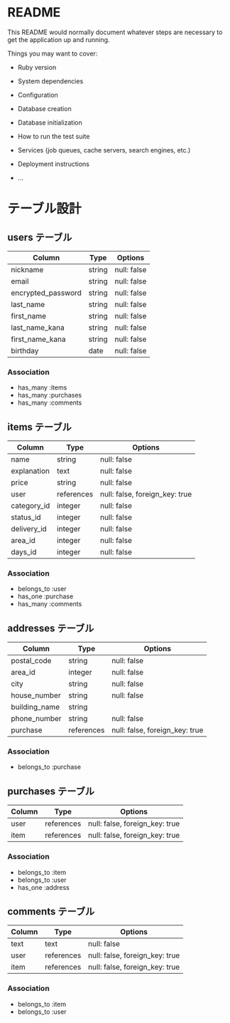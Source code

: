 # README

This README would normally document whatever steps are necessary to get the
application up and running.

Things you may want to cover:

* Ruby version

* System dependencies

* Configuration

* Database creation

* Database initialization

* How to run the test suite

* Services (job queues, cache servers, search engines, etc.)

* Deployment instructions

* ...

# テーブル設計

## users テーブル

| Column   | Type   | Options     |
| -------- | ------ | ----------- |
| nickname | string | null: false |
| email    | string | null: false |
| encrypted_password | string | null: false |
| last_name | string | null: false |
| first_name | string | null: false |
| last_name_kana | string | null: false |
| first_name_kana | string | null: false |
| birthday | date | null: false |

### Association

- has_many :items
- has_many :purchases
- has_many :comments


## items テーブル

| Column | Type   | Options     |
| ------ | ------ | ----------- |
| name   | string | null: false |
| explanation | text | null: false |
| price | string | null: false |
| user | references | null: false, foreign_key: true |
| category_id | integer | null: false |
| status_id | integer | null: false |
| delivery_id | integer | null: false |
| area_id | integer | null: false |
| days_id | integer | null: false |

### Association

- belongs_to :user
- has_one :purchase
- has_many :comments


## addresses テーブル

| Column | Type   | Options     |
| ------ | ------ | ----------- |
| postal_code | string | null: false |
| area_id | integer | null: false |
| city | string | null: false |
| house_number | string | null: false |
| building_name | string |             |
| phone_number | string | null: false |
| purchase | references | null: false, foreign_key: true |

### Association

- belongs_to :purchase



## purchases テーブル

| Column  | Type       | Options                        |
| ------- | ---------- | ------------------------------ |
| user    | references | null: false, foreign_key: true |
| item    | references | null: false, foreign_key: true |

### Association

- belongs_to :item
- belongs_to :user
- has_one :address



## comments テーブル

| Column  | Type       | Options                        |
| ------- | ---------- | ------------------------------ |
| text    | text       | null: false                    |
| user    | references | null: false, foreign_key: true |
| item    | references | null: false, foreign_key: true |

### Association

- belongs_to :item
- belongs_to :user